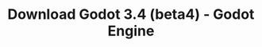 ---
# Generated by /tools/generators/src/download_archive_generator !!! do not edit by hand !!!
title: 'Download Godot 3.4 (beta4) - Godot Engine'
type: 'download/archive'
name: '3.4'
flavor: 'beta4'
release_date: '2021-08-19T03:00:00-00:00'
release_notes: 'article/dev-snapshot-godot-3-4-beta-4/'
primaryPlatforms:
  - 'android.apk'
  - 'macos.universal'
  - 'windows.64'
  - 'linux_server.headless.64'
  - 'web'
  - 'templates'
links:
  android.apk:
    name: 'android.apk'
    title: 'Android'
    caption: 'APK Universal (ARM64 + ARMv7 + x86_64 + x86)'
    tags:
      - 'APK download'
      - 'ARM64/v7'
      - 'x86 (64 & 32 bit)'
    hosts:
      github_builds:
        regular: 'https://github.com/godotengine/godot-builds/releases/download/3.4-beta4/Godot_v3.4-beta4_android_editor.apk'
        mono: '#'
      github:
        regular: 'https://github.com/godotengine/godot/releases/download/3.4-beta4/Godot_v3.4-beta4_android_editor.apk'
        mono: '#'
  macos.universal:
    name: 'macos.universal'
    title: 'macOS'
    caption: 'Universal (x86_64 + Silício da Apple)'
    tags:
      - 'Intel/Apple Silicon'
      - '64 bit'
    hosts:
      github_builds:
        regular: 'https://github.com/godotengine/godot-builds/releases/download/3.4-beta4/Godot_v3.4-beta4_osx.universal.zip'
        mono: 'https://github.com/godotengine/godot-builds/releases/download/3.4-beta4/Godot_v3.4-beta4_mono_osx.universal.zip'
      github:
        regular: 'https://github.com/godotengine/godot/releases/download/3.4-beta4/Godot_v3.4-beta4_osx.universal.zip'
        mono: 'https://github.com/godotengine/godot/releases/download/3.4-beta4/Godot_v3.4-beta4_mono_osx.universal.zip'
  windows.64:
    name: 'windows.64'
    title: 'Windows'
    caption: 'Padrão (x86_64)'
    tags:
      - '64 bit'
    hosts:
      github_builds:
        regular: 'https://github.com/godotengine/godot-builds/releases/download/3.4-beta4/Godot_v3.4-beta4_win64.exe.zip'
        mono: 'https://github.com/godotengine/godot-builds/releases/download/3.4-beta4/Godot_v3.4-beta4_mono_win64.zip'
      github:
        regular: 'https://github.com/godotengine/godot/releases/download/3.4-beta4/Godot_v3.4-beta4_win64.exe.zip'
        mono: 'https://github.com/godotengine/godot/releases/download/3.4-beta4/Godot_v3.4-beta4_mono_win64.zip'
  linux_server.headless.64:
    name: 'linux_server.headless.64'
    title: 'Linux Server'
    caption: 'Headless (x86_64)'
    tags:
      - '64 bit'
      - 'Headless'
    hosts:
      github_builds:
        regular: 'https://github.com/godotengine/godot-builds/releases/download/3.4-beta4/Godot_v3.4-beta4_linux_headless.64.zip'
        mono: 'https://github.com/godotengine/godot-builds/releases/download/3.4-beta4/Godot_v3.4-beta4_mono_linux_headless_64.zip'
      github:
        regular: 'https://github.com/godotengine/godot/releases/download/3.4-beta4/Godot_v3.4-beta4_linux_headless.64.zip'
        mono: 'https://github.com/godotengine/godot/releases/download/3.4-beta4/Godot_v3.4-beta4_mono_linux_headless_64.zip'
  web:
    name: 'web'
    title: 'Editor Web'
    caption: ''
    tags:
      - 'Self-hosted'
      - 'Cross-platform'
    hosts:
      github_builds:
        regular: 'https://github.com/godotengine/godot-builds/releases/download/3.4-beta4/Godot_v3.4-beta4_web_editor.zip'
        mono: '#'
      github:
        regular: 'https://github.com/godotengine/godot/releases/download/3.4-beta4/Godot_v3.4-beta4_web_editor.zip'
        mono: '#'
  linux.64:
    name: 'linux.64'
    title: 'Linux'
    caption: 'Padrão (x86_64)'
    tags:
      - '64 bit'
    hosts:
      github_builds:
        regular: 'https://github.com/godotengine/godot-builds/releases/download/3.4-beta4/Godot_v3.4-beta4_x11.64.zip'
        mono: 'https://github.com/godotengine/godot-builds/releases/download/3.4-beta4/Godot_v3.4-beta4_mono_x11_64.zip'
      github:
        regular: 'https://github.com/godotengine/godot/releases/download/3.4-beta4/Godot_v3.4-beta4_x11.64.zip'
        mono: 'https://github.com/godotengine/godot/releases/download/3.4-beta4/Godot_v3.4-beta4_mono_x11_64.zip'
  linux.32:
    name: 'linux.32'
    title: 'Linux'
    caption: 'Padrão (x86)'
    tags:
      - '32 bit'
    hosts:
      github_builds:
        regular: 'https://github.com/godotengine/godot-builds/releases/download/3.4-beta4/Godot_v3.4-beta4_x11.32.zip'
        mono: 'https://github.com/godotengine/godot-builds/releases/download/3.4-beta4/Godot_v3.4-beta4_mono_x11_32.zip'
      github:
        regular: 'https://github.com/godotengine/godot/releases/download/3.4-beta4/Godot_v3.4-beta4_x11.32.zip'
        mono: 'https://github.com/godotengine/godot/releases/download/3.4-beta4/Godot_v3.4-beta4_mono_x11_32.zip'
  windows.32:
    name: 'windows.32'
    title: 'Windows'
    caption: 'Padrão (x86)'
    tags:
      - '32 bit'
    hosts:
      github_builds:
        regular: 'https://github.com/godotengine/godot-builds/releases/download/3.4-beta4/Godot_v3.4-beta4_win32.exe.zip'
        mono: 'https://github.com/godotengine/godot-builds/releases/download/3.4-beta4/Godot_v3.4-beta4_mono_win32.zip'
      github:
        regular: 'https://github.com/godotengine/godot/releases/download/3.4-beta4/Godot_v3.4-beta4_win32.exe.zip'
        mono: 'https://github.com/godotengine/godot/releases/download/3.4-beta4/Godot_v3.4-beta4_mono_win32.zip'
  linux_server.64:
    name: 'linux_server.64'
    title: 'Servidor Linux'
    caption: 'Padrão (x86_64)'
    tags:
      - '64 bit'
    hosts:
      github_builds:
        regular: 'https://github.com/godotengine/godot-builds/releases/download/3.4-beta4/Godot_v3.4-beta4_linux_server.64.zip'
        mono: 'https://github.com/godotengine/godot-builds/releases/download/3.4-beta4/Godot_v3.4-beta4_mono_linux_server_64.zip'
      github:
        regular: 'https://github.com/godotengine/godot/releases/download/3.4-beta4/Godot_v3.4-beta4_linux_server.64.zip'
        mono: 'https://github.com/godotengine/godot/releases/download/3.4-beta4/Godot_v3.4-beta4_mono_linux_server_64.zip'
  aar_library:
    name: 'aar_library'
    title: 'Biblioteca de AAR'
    caption: ''
    tags:
      - 'Android plugins'
      - 'Java'
      - 'Kotlin'
    hosts:
      github_builds:
        regular: 'https://github.com/godotengine/godot-builds/releases/download/3.4-beta4/godot-lib.3.4.beta4.release.aar'
        mono: 'https://github.com/godotengine/godot-builds/releases/download/3.4-beta4/godot-lib.3.4.beta4.mono.release.aar'
      github:
        regular: 'https://github.com/godotengine/godot/releases/download/3.4-beta4/godot-lib.3.4.beta4.release.aar'
        mono: 'https://github.com/godotengine/godot/releases/download/3.4-beta4/godot-lib.3.4.beta4.mono.release.aar'
  templates:
    name: 'templates'
    title: 'Modelos de exportação'
    caption: ''
    tags:
      - 'Utilizado para exportar os seus jogos para todas as plataformas suportadas'
    hosts:
      github_builds:
        regular: 'https://github.com/godotengine/godot-builds/releases/download/3.4-beta4/Godot_v3.4-beta4_export_templates.tpz'
        mono: 'https://github.com/godotengine/godot-builds/releases/download/3.4-beta4/Godot_v3.4-beta4_mono_export_templates.tpz'
      github:
        regular: 'https://github.com/godotengine/godot/releases/download/3.4-beta4/Godot_v3.4-beta4_export_templates.tpz'
        mono: 'https://github.com/godotengine/godot/releases/download/3.4-beta4/Godot_v3.4-beta4_mono_export_templates.tpz'
---